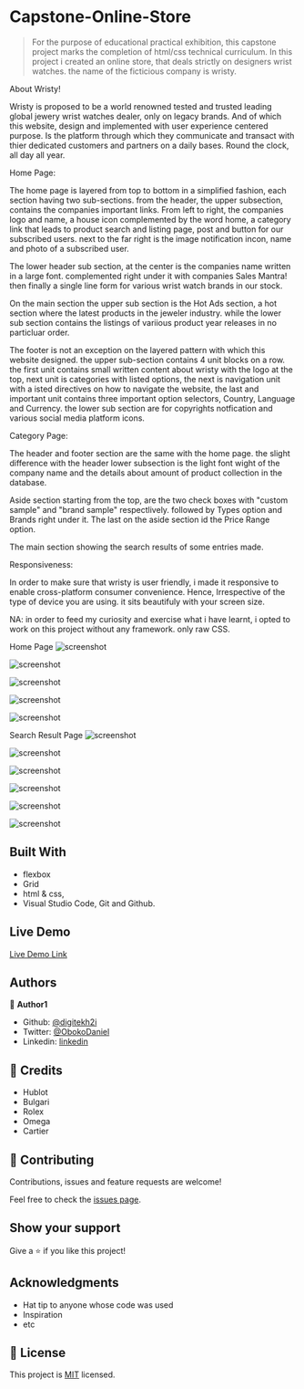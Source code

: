 # Capstone-Online-Store

> For the purpose of educational practical exhibition, this capstone project marks the completion of html/css technical curriculum. In this project i created an online store, that deals strictly on designers wrist watches. the name of the ficticious company is wristy.

About Wristy!

Wristy is proposed to be a world renowned tested and trusted leading global jewery wrist watches dealer, only on legacy brands. And of which this website, design and implemented with user experience centered purpose. Is the platform through which they communicate and transact with thier dedicated customers and partners on a daily bases. Round the clock, all day all year. 

Home Page:

The home page is layered from top to bottom in a simplified fashion, each section having two sub-sections. from the header, the upper subsection, contains the companies important links. From left to right, the companies logo and name, a house icon complemented by the word home, a category link that leads to product search and listing page, post and button for our subscribed users. next to the far right is the image notification incon, name and photo of a subscribed user. 

The lower header sub section, at the center is the companies name written in a large font. complemented right under it with companies Sales Mantra! 
then finally a single line form for various wrist watch brands in our stock.

On the main section the upper sub section is the Hot Ads section, a hot section where the latest products in the jeweler industry. while the lower sub section contains the listings of variious product year releases in no particluar order. 

The footer is not an exception on the layered pattern with which this website designed. the upper sub-section contains 4 unit blocks on a row. the first unit contains small written content about wristy with the logo at the top, next unit is categories with listed options, the next is navigation unit with a isted directives on how to navigate the website, the last and important unit contains three important option selectors, Country, Language and Currency. the lower sub section are for copyrights notfication and various social media platform icons.

Category Page:

The header and footer section are the same with the home page.  the slight difference with the header lower subsection is the light font wight of the company name and the details about amount of product collection in the database.

Aside section starting from the top, are the two check boxes with "custom sample" and "brand sample" respectlively. followed by Types option and Brands right under it. The last on the aside section id the Price Range option.

The main section showing the search results of some entries made. 

Responsiveness:

In order to make sure that wristy is user friendly, i made it responsive to enable cross-platform consumer convenience. Hence, Irrespective of the type of device you are using. it sits beautifuly with your screen size.

NA: in order to feed my curiosity and exercise what i have learnt, i opted to work on this project without any framework. only raw CSS.

Home Page
![screenshot](./media/Screenshothome1.png)

![screenshot](./media/Screenshothome2.png)

![screenshot](./media/Screenshot-hometablet1.png)

![screenshot](./media/Screenshotmobile.png)

![screenshot](./media/Screenshot-homemobilee.png)


Search Result Page
![screenshot](./media/Screenshotsearch-desktop.png)

![screenshot](./media/Screenshotsearchdesktop2.png)

![screenshot](./media/Screenshottablet1.png)

![screenshot](./media/Screenshotsearchtablet2.png)

![screenshot](./media/Screenshot-search-moblie.png)

![screenshot](./media/Screenshot-search-mobile2.png)




## Built With
- flexbox
- Grid
- html & css,
- Visual Studio Code, Git and Github.

## Live Demo
[Live Demo Link](https://rawcdn.githack.com/digitekh2i/Capstone-Online-shop/aa536fdcdf2a852f142d8a6f813a959e27fef8c7/index.html)

## Authors

👤 **Author1**

- Github: [@digitekh2i](https://https://github.com/digitekh2i)
- Twitter: [@ObokoDaniel](https://twitter.com/ObokoDaniel)
- Linkedin: [linkedin](http://linkedin.com/in/daniel-dikachi-1luvtek101)

## 🤝 Credits
- Hublot
- Bulgari
- Rolex
- Omega
- Cartier 

## 🤝 Contributing

Contributions, issues and feature requests are welcome!

Feel free to check the [issues page](issues/).

## Show your support

Give a ⭐️ if you like this project!

## Acknowledgments

- Hat tip to anyone whose code was used
- Inspiration
- etc

## 📝 License

This project is [MIT](lic.url) licensed.
